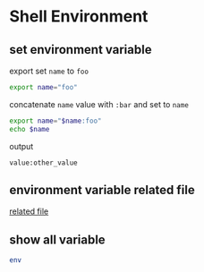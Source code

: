 # Shell Environment

## set environment variable

export set `name` to `foo`

```sh
export name="foo"
```

concatenate `name` value with `:bar` and set to `name`

```sh
export name="$name:foo"
echo $name
```

output

```
value:other_value
```

## environment variable related file

[related file](linux-environment-variable-related-file.md)

## show all variable

```bash
env
```
